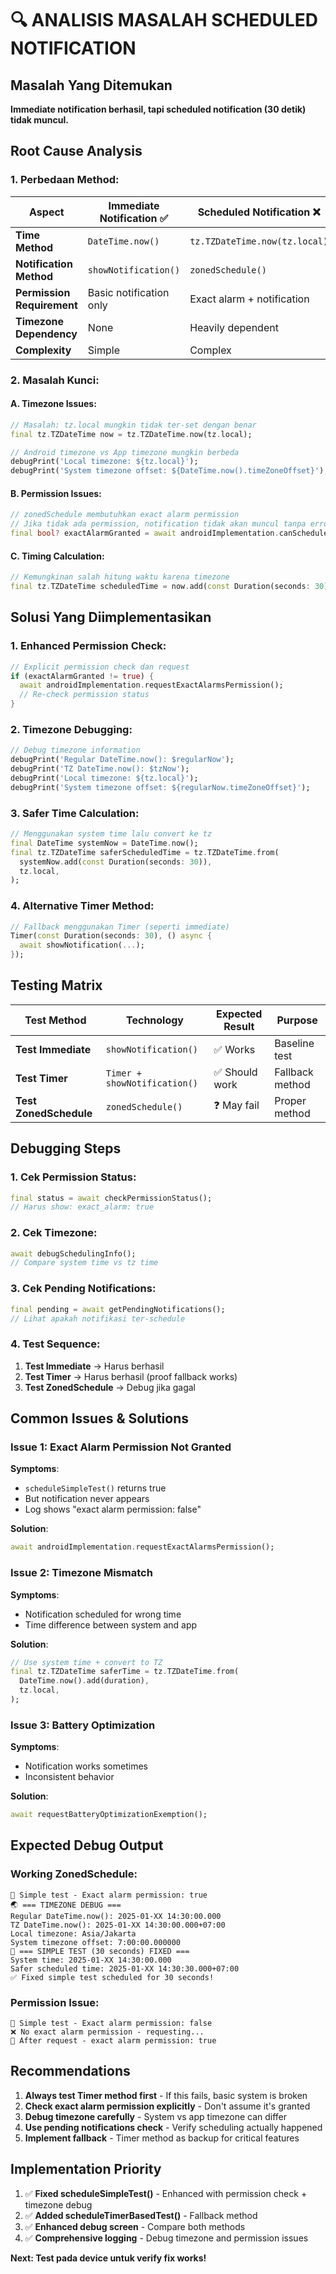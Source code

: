 # 🔍 ANALISIS MASALAH SCHEDULED NOTIFICATION

## Masalah Yang Ditemukan

**Immediate notification berhasil, tapi scheduled notification (30 detik) tidak muncul.**

## Root Cause Analysis

### 1. **Perbedaan Method:**

| Aspect | Immediate Notification ✅ | Scheduled Notification ❌ |
|--------|-------------------------|-------------------------|
| **Time Method** | `DateTime.now()` | `tz.TZDateTime.now(tz.local)` |
| **Notification Method** | `showNotification()` | `zonedSchedule()` |
| **Permission Requirement** | Basic notification only | Exact alarm + notification |
| **Timezone Dependency** | None | Heavily dependent |
| **Complexity** | Simple | Complex |

### 2. **Masalah Kunci:**

#### **A. Timezone Issues:**
```dart
// Masalah: tz.local mungkin tidak ter-set dengan benar
final tz.TZDateTime now = tz.TZDateTime.now(tz.local);

// Android timezone vs App timezone mungkin berbeda
debugPrint('Local timezone: ${tz.local}');
debugPrint('System timezone offset: ${DateTime.now().timeZoneOffset}');
```

#### **B. Permission Issues:**
```dart
// zonedSchedule membutuhkan exact alarm permission
// Jika tidak ada permission, notification tidak akan muncul tanpa error
final bool? exactAlarmGranted = await androidImplementation.canScheduleExactNotifications();
```

#### **C. Timing Calculation:**
```dart
// Kemungkinan salah hitung waktu karena timezone
final tz.TZDateTime scheduledTime = now.add(const Duration(seconds: 30));
```

## Solusi Yang Diimplementasikan

### 1. **Enhanced Permission Check:**
```dart
// Explicit permission check dan request
if (exactAlarmGranted != true) {
  await androidImplementation.requestExactAlarmsPermission();
  // Re-check permission status
}
```

### 2. **Timezone Debugging:**
```dart
// Debug timezone information
debugPrint('Regular DateTime.now(): $regularNow');
debugPrint('TZ DateTime.now(): $tzNow');
debugPrint('Local timezone: ${tz.local}');
debugPrint('System timezone offset: ${regularNow.timeZoneOffset}');
```

### 3. **Safer Time Calculation:**
```dart
// Menggunakan system time lalu convert ke tz
final DateTime systemNow = DateTime.now();
final tz.TZDateTime saferScheduledTime = tz.TZDateTime.from(
  systemNow.add(const Duration(seconds: 30)),
  tz.local,
);
```

### 4. **Alternative Timer Method:**
```dart
// Fallback menggunakan Timer (seperti immediate)
Timer(const Duration(seconds: 30), () async {
  await showNotification(...);
});
```

## Testing Matrix

| Test Method | Technology | Expected Result | Purpose |
|-------------|------------|----------------|---------|
| **Test Immediate** | `showNotification()` | ✅ Works | Baseline test |
| **Test Timer** | `Timer + showNotification()` | ✅ Should work | Fallback method |
| **Test ZonedSchedule** | `zonedSchedule()` | ❓ May fail | Proper method |

## Debugging Steps

### 1. **Cek Permission Status:**
```dart
final status = await checkPermissionStatus();
// Harus show: exact_alarm: true
```

### 2. **Cek Timezone:**
```dart
await debugSchedulingInfo();
// Compare system time vs tz time
```

### 3. **Cek Pending Notifications:**
```dart
final pending = await getPendingNotifications();
// Lihat apakah notifikasi ter-schedule
```

### 4. **Test Sequence:**
1. **Test Immediate** → Harus berhasil
2. **Test Timer** → Harus berhasil (proof fallback works)
3. **Test ZonedSchedule** → Debug jika gagal

## Common Issues & Solutions

### Issue 1: Exact Alarm Permission Not Granted
**Symptoms**:
- `scheduleSimpleTest()` returns true
- But notification never appears
- Log shows "exact alarm permission: false"

**Solution**:
```dart
await androidImplementation.requestExactAlarmsPermission();
```

### Issue 2: Timezone Mismatch
**Symptoms**:
- Notification scheduled for wrong time
- Time difference between system and app

**Solution**:
```dart
// Use system time + convert to TZ
final tz.TZDateTime saferTime = tz.TZDateTime.from(
  DateTime.now().add(duration),
  tz.local,
);
```

### Issue 3: Battery Optimization
**Symptoms**:
- Notification works sometimes
- Inconsistent behavior

**Solution**:
```dart
await requestBatteryOptimizationExemption();
```

## Expected Debug Output

### Working ZonedSchedule:
```
🔐 Simple test - Exact alarm permission: true
🌏 === TIMEZONE DEBUG ===
Regular DateTime.now(): 2025-01-XX 14:30:00.000
TZ DateTime.now(): 2025-01-XX 14:30:00.000+07:00
Local timezone: Asia/Jakarta
System timezone offset: 7:00:00.000000
🚀 === SIMPLE TEST (30 seconds) FIXED ===
System time: 2025-01-XX 14:30:00.000
Safer scheduled time: 2025-01-XX 14:30:30.000+07:00
✅ Fixed simple test scheduled for 30 seconds!
```

### Permission Issue:
```
🔐 Simple test - Exact alarm permission: false
❌ No exact alarm permission - requesting...
🔐 After request - exact alarm permission: true
```

## Recommendations

1. **Always test Timer method first** - If this fails, basic system is broken
2. **Check exact alarm permission explicitly** - Don't assume it's granted
3. **Debug timezone carefully** - System vs app timezone can differ
4. **Use pending notifications check** - Verify scheduling actually happened
5. **Implement fallback** - Timer method as backup for critical features

## Implementation Priority

1. ✅ **Fixed scheduleSimpleTest()** - Enhanced with permission check + timezone debug
2. ✅ **Added scheduleTimerBasedTest()** - Fallback method
3. ✅ **Enhanced debug screen** - Compare both methods
4. ✅ **Comprehensive logging** - Debug timezone and permission issues

**Next: Test pada device untuk verify fix works!**